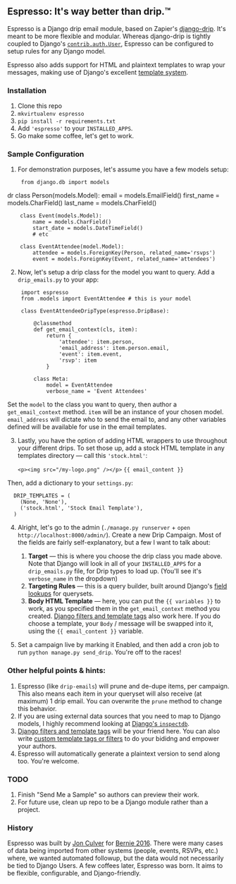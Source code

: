 ## Espresso: It's way better than drip.™

Espresso is a Django drip email module, based on Zapier's  [django-drip](https://github.com/zapier/django-drip). It's meant to be more flexible and modular. Whereas django-drip is tightly coupled to Django's [`contrib.auth.User`](https://docs.djangoproject.com/es/1.9/topics/auth/default/), Espresso can be configured to setup rules for any Django model.

Espresso also adds support for HTML and plaintext templates to wrap your messages, making use of Django's excellent [template system](https://docs.djangoproject.com/es/1.9/topics/templates/).

### Installation
1. Clone this repo
2. `mkvirtualenv espresso`
3. `pip install -r requirements.txt`
4. Add `'espresso'` to your `INSTALLED_APPS`.
5. Go make some coffee, let's get to work.

### Sample Configuration

1. For demonstration purposes, let's assume you have a few models setup:

        from django.db import models
dr
        class Person(models.Model):
            email = models.EmailField()
            first_name = models.CharField()
            last_name = models.CharField()

        class Event(models.Model):
            name = models.CharField()
            start_date = models.DateTimeField()
            # etc

        class EventAttendee(model.Model):
            attendee = models.ForeignKey(Person, related_name='rsvps')
            event = models.ForeignKey(Event, related_name='attendees')

2. Now, let's setup a drip class for the model you want to query. Add a `drip_emails.py` to your app:

        import espresso
        from .models import EventAttendee # this is your model

        class EventAttendeeDripType(espresso.DripBase):
        
            @classmethod
            def get_email_context(cls, item):
                return {
                    'attendee': item.person,
                    'email_address': item.person.email,
                    'event': item.event,
                    'rsvp': item
                }

            class Meta:
                model = EventAttendee
                verbose_name = 'Event Attendees'

  Set the `model` to the class you want to query, then author a `get_email_context` method. `item` will be an instance of your chosen model. `email_address` will dictate who to send the email to, and any other variables defined will be available for use in the email templates.
  
3. Lastly, you have the option of adding HTML wrappers to use throughout your different drips. To set those up, add a stock HTML template in any templates directory — call this `'stock.html'`:
  
      `<p><img src="/my-logo.png" /></p>`
      `{{ email_content }}`
  
  Then, add a dictionary to your `settings.py`:
  
      DRIP_TEMPLATES = (
        (None, 'None'),
        ('stock.html', 'Stock Email Template'),
      )

4. Alright, let's go to the admin (`./manage.py runserver` + `open http://localhost:8000/admin/`). Create a new Drip Campaign. Most of the fields are fairly self-explanatory, but a few I want to talk about:
    1. **Target** — this is where you choose the drip class you made above. Note that Django will look in all of your `INSTALLED_APPS` for a `drip_emails.py` file, for Drip types to load up. (You'll see it's `verbose_name` in the dropdown)
    2. **Targeting Rules** — this is a query builder, built around Django's [field lookups](https://docs.djangoproject.com/en/1.9/ref/models/querysets/#id4) for querysets.
    3. **Body HTML Template** — here, you can put the `{{ variables }}` to work, as you specified them in the `get_email_context` method you created. [Django filters and template tags](https://docs.djangoproject.com/en/1.9/ref/templates/builtins/) also work here. If you do choose a template, your `Body` / message will be swapped into it, using the `{{ email_content }}` variable.
    
5. Set a campaign live by marking it Enabled, and then add a cron job to run `python manage.py send_drip`. You're off to the races!

### Other helpful points & hints:
1. Espresso (like `drip-emails`) will prune and de-dupe items, per campaign. This also means each item in your queryset will also receive (at maximum) 1 drip email. You can overwrite the `prune` method to change this behavior.
2. If you are using external data sources that you need to map to Django models, I highly recommend looking at [Django's `inspectdb`](https://docs.djangoproject.com/en/1.9/howto/legacy-databases/).
3. [Django filters and template tags](https://docs.djangoproject.com/en/1.9/ref/templates/builtins/) will be your friend here. You can also write [custom template tags or filters](https://docs.djangoproject.com/es/1.9/howto/custom-template-tags/) to do your bididng and empower your authors.
4. Espresso will automatically generate a plaintext version to send along too. You're welcome.

### TODO
1. Finish "Send Me a Sample" so authors can preview their work.
2. For future use, clean up repo to be a Django module rather than a project.

### History

Espresso was built by [Jon Culver](http://jonculver.com) for [Bernie 2016](http://berniesanders.com). There were many cases of data being imported from other systems (people, events, RSVPs, etc.) where, we wanted automated followup, but the data would not necessarily be tied to Django Users. A few coffees later, Espresso was born. It aims to be flexible, configurable, and Django-friendly.
